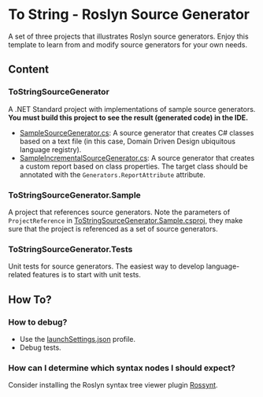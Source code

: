 # To String - Roslyn Source Generator

A set of three projects that illustrates Roslyn source generators. Enjoy this template to learn from and modify source generators for your own needs.

## Content
### ToStringSourceGenerator
A .NET Standard project with implementations of sample source generators.
**You must build this project to see the result (generated code) in the IDE.**

- [SampleSourceGenerator.cs](SampleSourceGenerator.cs): A source generator that creates C# classes based on a text file (in this case, Domain Driven Design ubiquitous language registry).
- [SampleIncrementalSourceGenerator.cs](SampleIncrementalSourceGenerator.cs): A source generator that creates a custom report based on class properties. The target class should be annotated with the `Generators.ReportAttribute` attribute.

### ToStringSourceGenerator.Sample
A project that references source generators. Note the parameters of `ProjectReference` in [ToStringSourceGenerator.Sample.csproj](../ToStringSourceGenerator.Sample/ToStringSourceGenerator.Sample.csproj), they make sure that the project is referenced as a set of source generators. 

### ToStringSourceGenerator.Tests
Unit tests for source generators. The easiest way to develop language-related features is to start with unit tests.

## How To?
### How to debug?
- Use the [launchSettings.json](Properties/launchSettings.json) profile.
- Debug tests.

### How can I determine which syntax nodes I should expect?
Consider installing the Roslyn syntax tree viewer plugin [Rossynt](https://plugins.jetbrains.com/plugin/16902-rossynt/).
